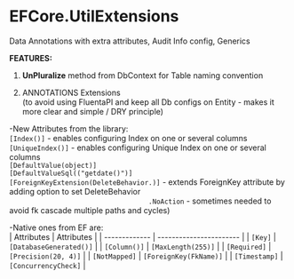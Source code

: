 # EFCore.UtilExtensions
Data Annotations with extra attributes, Audit Info config, Generics

**FEATURES:**

1) **UnPluralize** method from DbContext for Table naming convention

2) ANNOTATIONS Extensions  
   (to avoid using FluentaPI and keep all Db configs on Entity - makes it more clear and simple / DRY principle)
    
-New Attributes from the library:  
`[Index()]` - enables configuring Index on one or several columns  
`[UniqueIndex()]` - enables configuring Unique Index on one or several columns  
`[DefaultValue(object)]`  
`[DefaultValueSql(("getdate()")]`  
`[ForeignKeyExtension(DeleteBehavior.)]` - extends ForeignKey attribute by adding option to set DeleteBehavior  
`                                   .NoAction` - sometimes needed to avoid fk cascade multiple paths and cycles)


-Native ones from EF are:  
| Attributes    | Attributes              |
| ------------- | ----------------------- |
| `[Key]`       | `[DatabaseGenerated()]` |
| `[Column()]`  | `[MaxLength(255)]`      |
| `[Required]`  | `[Precision(20, 4)]`    |
| `[NotMapped]` | `[ForeignKey(FkName)]`  |
| `[Timestamp]` | `[ConcurrencyCheck]`    |
